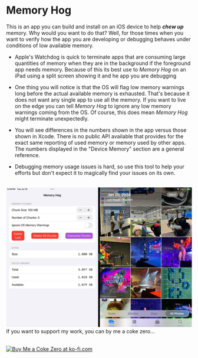 # Memory Hog

This is an app you can build and install on an iOS device to help _**chew up**_ memory. Why would you want to do that? Well, for those times when you want to verify how the app you are developing or debugging behaves under conditions of low available memory. 

* Apple's Watchdog is quick to terminate apps that are consuming large quantities of memory when they are in the background if the foreground app needs memory. Because of this its best use to _Memory Hog_ on an iPad using a split screen showing it and he app you are debugging

* One thing you will notice is that the OS will flag low memory warnings long before the actual available memory is exhausted. That's because it does not want any single app to use all the memory. If you want to live on the edge you can tell _Memory Hog_ to ignore any low memory warnings coming from the OS. Of course, this does mean _Memory Hog_ might terminate unexpectedly.

* You will see differences in the numbers shown in the app versus those shown in Xcode. There is no public API available that provides for the exact same reporting of used memory or memory used by other apps. The numbers displayed in the "Device Memory" section are a general reference.

* Debugging memory usage issues is hard, so use this tool to help your efforts but don't expect it to magically find your issues on its own.

<br>

<img src='/Images/Screenshot1.png' width='550' border='0' alt='A screenshot of the primary screen of the app' />

<br>
If you want to support my work, you can by me a coke zero... <br><br>

<a href='https://ko-fi.com/F1F4UHD6J' target='_blank'><img height='36' style='border:0px;height:36px;' src='https://ko-fi.com/img/githubbutton_sm.svg' border='0' alt='Buy Me a Coke Zero at ko-fi.com' /></a>